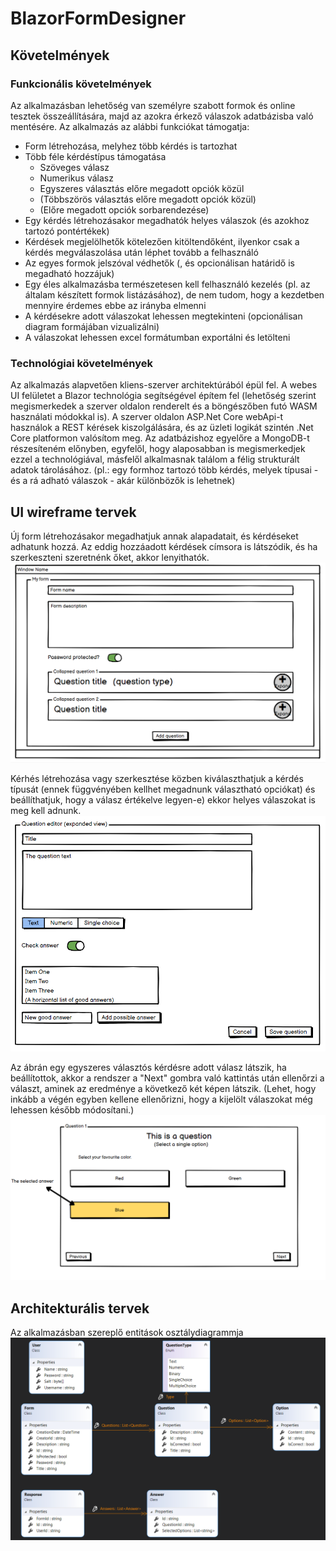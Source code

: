 ﻿# BlazorFormDesigner

## Követelmények

### Funkcionális követelmények
Az alkalmazásban lehetőség van személyre szabott formok és online tesztek összeállítására, majd az azokra érkező válaszok adatbázisba való mentésére. Az alkalmazás az alábbi funkciókat támogatja:
* Form létrehozása, melyhez több kérdés is tartozhat
* Több féle kérdéstípus támogatása
    * Szöveges válasz
    * Numerikus válasz
    * Egyszeres választás előre megadott opciók közül
    * (Többszörös választás előre megadott opciók közül)
    * (Előre megadott opciók sorbarendezése)
* Egy kérdés létrehozásakor megadhatók helyes válaszok (és azokhoz tartozó pontértékek)
* Kérdések megjelölhetők kötelezően kitöltendőként, ilyenkor csak a kérdés megválaszolása után léphet tovább a felhasználó
* Az egyes formok jelszóval védhetők (, és opcionálisan határidő is megadható hozzájuk)
* Egy éles alkalmazásba természetesen kell felhasználó kezelés (pl. az általam készített formok listázásához), de nem tudom, hogy a kezdetben mennyire érdemes ebbe az irányba elmenni
* A kérdésekre adott válaszokat lehessen megtekinteni (opcionálisan diagram formájában vizualizálni)
* A válaszokat lehessen excel formátumban exportálni és letölteni

### Technológiai követelmények
Az alkalmazás alapvetően kliens-szerver architektúrából épül fel. A webes UI felületet a Blazor technológia segítségével építem fel (lehetőség szerint megismerkedek a szerver oldalon renderelt és a böngészőben futó WASM használati módokkal is). A szerver oldalon ASP.Net Core webApi-t használok a REST kérések kiszolgálására, és az üzleti logikát szintén .Net Core platformon valósítom meg. Az adatbázishoz egyelőre a MongoDB-t részesíteném előnyben, egyfelől, hogy alaposabban is megismerkedjek ezzel a technológiával, másfelől alkalmasnak találom a félig strukturált adatok tárolásához. (pl.: egy formhoz tartozó több kérdés, melyek típusai - és a rá adható válaszok - akár különbözők is lehetnek)

## UI wireframe tervek
Új form létrehozásakor megadhatjuk annak alapadatait, és kérdéseket adhatunk hozzá. Az eddig hozzáadott kérdések címsora is látszódik, és ha szerkeszteni szeretnénk őket, akkor lenyithatók.
![Create a new form](docs/images/NewForm.PNG)

Kérhés létrehozása vagy szerkesztése közben kiválaszthatjuk a kérdés típusát (ennek függvényében kellhet megadnunk választható opciókat) és beállíthatjuk, hogy a válasz értékelve legyen-e) ekkor helyes válaszokat is meg kell adnunk.
![Edit a question](docs/images/QuestionEditor.PNG)

Az ábrán egy egyszeres választós kérdésre adott válasz látszik, ha beállítottok, akkor a rendszer a "Next" gombra való kattintás után ellenőrzi a választ, aminek az eredménye a következő két képen látszik. (Lehet, hogy inkább a végén egyben kellene ellenőrizni, hogy a kijelölt válaszokat még lehessen később módosítani.)
![Answering a question](docs/images/SelectingAnAnswer.PNG)

## Architekturális tervek
Az alkalmazásban szereplő entitások osztálydiagrammja
![Entities](docs/images/EntitiesClassDiagram.PNG)
